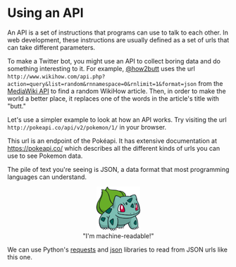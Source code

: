 # Using an API
An API is a set of instructions that programs can use to talk to each other. In web development, these instructions are usually defined as a set of urls that can take different parameters.

To make a Twitter bot, you might use an API to collect boring data and do something interesting to it. For example, <a href="https://twitter.com/how2butt">@how2butt</a> uses the url ```http://www.wikihow.com/api.php?action=query&list=random&rnnamespace=0&rnlimit=1&format=json``` from the <a href="https://www.mediawiki.org/wiki/API:Main_page">MediaWiki API</a> to find a random WikiHow article. Then, in order to make the world a better place, it replaces one of the words in the article's title with "butt."

Let's use a simpler example to look at how an API works. Try visiting the url ```http://pokeapi.co/api/v2/pokemon/1/``` in your browser.

This url is an endpoint of the Pokéapi. It has extensive documentation at https://pokeapi.co/ which describes all the different kinds of urls you can use to see Pokemon data.

The pile of text you're seeing is JSON, a data format that most programming languages can understand.

<center><img height="100" src="001Bulbasaur_Dream.png"><br>"I'm machine-readable!"
</center>

We can use Python's <a href="http://docs.python-requests.org/en/master/">requests</a> and <a href="http://docs.python-guide.org/en/latest/scenarios/json/">json</a> libraries to read from JSON urls like this one.
